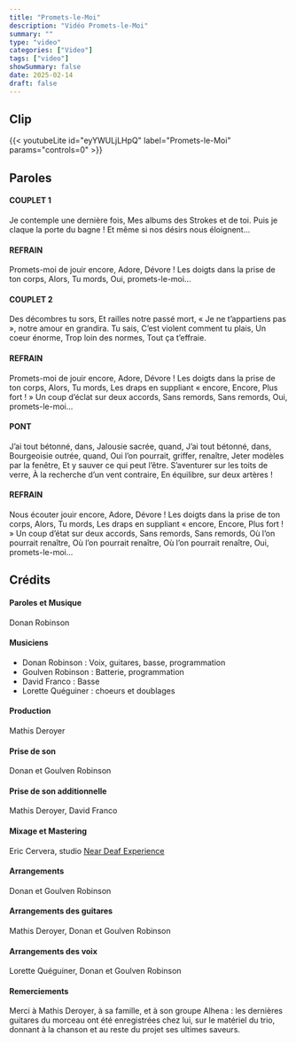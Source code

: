 ```yaml
---
title: "Promets-le-Moi"
description: "Vidéo Promets-le-Moi"
summary: ""
type: "video"
categories: ["Video"]
tags: ["video"]
showSummary: false
date: 2025-02-14
draft: false
---
```


## Clip

{{< youtubeLite id="eyYWULjLHpQ" label="Promets-le-Moi"  params="controls=0" >}}

## Paroles

#### COUPLET 1

Je contemple une dernière fois,
Mes albums des Strokes et de toi.
Puis je claque la porte du bagne !
Et même si nos désirs nous éloignent…

#### REFRAIN

Promets-moi de jouir encore, Adore, Dévore !
Les doigts dans la prise de ton corps, Alors, Tu mords,
Oui, promets-le-moi…

#### COUPLET 2

Des décombres tu sors, Et railles notre passé mort,
« Je ne t’appartiens pas », notre amour en grandira.
Tu sais, C’est violent comment tu plais,
Un coeur énorme, Trop loin des normes, Tout ça t’effraie.

#### REFRAIN

Promets-moi de jouir encore, Adore, Dévore !
Les doigts dans la prise de ton corps, Alors, Tu mords,
Les draps en suppliant « encore, Encore, Plus fort ! »
Un coup d’éclat sur deux accords, Sans remords, Sans remords,
Oui, promets-le-moi…

#### PONT

J’ai tout bétonné, dans,
Jalousie sacrée, quand,
J’ai tout bétonné, dans,
Bourgeoisie outrée, quand,
Oui l’on pourrait, griffer, renaître,
Jeter modèles par la fenêtre,
Et y sauver ce qui peut l’être.
S’aventurer sur les toits de verre,
À la recherche d’un vent contraire,
En équilibre, sur deux artères !

#### REFRAIN

Nous écouter jouir encore, Adore, Dévore !
Les doigts dans la prise de ton corps, Alors, Tu mords,
Les draps en suppliant « encore, Encore, Plus fort ! »
Un coup d’état sur deux accords, Sans remords, Sans remords,
Où l’on pourrait renaître, 
Où l’on pourrait renaître, 
Où l’on pourrait renaître, 
Oui, promets-le-moi…

## Crédits

#### Paroles et Musique
Donan Robinson 

#### Musiciens
- Donan Robinson : Voix, guitares, basse, programmation
- Goulven Robinson : Batterie, programmation
- David Franco : Basse
- Lorette Quéguiner : choeurs et doublages

#### Production
Mathis Deroyer

#### Prise de son
Donan et Goulven Robinson

#### Prise de son additionnelle
Mathis Deroyer, David Franco

#### Mixage et Mastering
Eric Cervera, studio [Near Deaf Experience](https://www.neardeaf.com)

#### Arrangements
Donan et Goulven Robinson 
#### Arrangements des guitares
Mathis Deroyer, Donan et Goulven Robinson
#### Arrangements des voix
Lorette Quéguiner, Donan et Goulven Robinson

#### Remerciements
Merci à Mathis Deroyer, à sa famille, et à son groupe Alhena : les dernières guitares du morceau ont été enregistrées chez lui, sur le matériel du trio, donnant à la chanson et au reste du projet ses ultimes saveurs.
